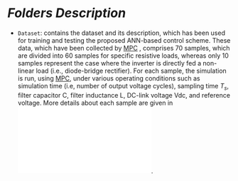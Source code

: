 # *Folders Description*
* `Dataset`: contains the dataset and its description, which has been used for training and testing the proposed ANN-based control scheme. These data, which have been collected by [MPC](https://github.com/IhabMohamed/MPC-3-Phase-Inverters) , comprises 70 samples, which are divided into 60 samples for specific resistive loads, whereas only 10 samples represent the case where the inverter is directly fed a non-linear load (i.e., diode-bridge rectifier). For each sample, the simulation is run, using [MPC](https://github.com/IhabMohamed/MPC-3-Phase-Inverters), under various operating conditions such as simulation time (i.e, number of output voltage cycles), sampling time $T_s$, filter capacitor C, filter inductance L, DC-link voltage Vdc, and reference voltage. More details about each sample are given in
![Dataset.pdf](Dataset/Dataset.pdf).

